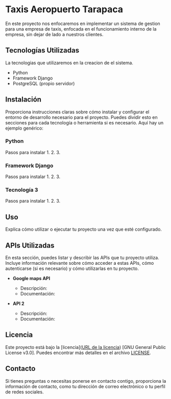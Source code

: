 # Taxis Aeropuerto Tarapaca

En este proyecto nos enfocaremos en implementar un sistema de gestion para una empresa de taxis, enfocada en el funcionamiento interno de la empresa, sin dejar de lado a nuestros clientes.

## Tecnologías Utilizadas

La tecnologias que utilizaremos en la creacion de el sistema.

- Python
- Framework Django
- PostgreSQL (propio servidor)

## Instalación

Proporciona instrucciones claras sobre cómo instalar y configurar el entorno de desarrollo necesario para el proyecto. Puedes dividir esto en secciones para cada tecnología o herramienta si es necesario. Aquí hay un ejemplo genérico:

### Python
Pasos para instalar
1. 
2. 
3. 

### Framework Django
Pasos para instalar
1. 
2. 
3. 

### Tecnología 3
Pasos para instalar
1. 
2. 
3. 

## Uso

Explica cómo utilizar o ejecutar tu proyecto una vez que esté configurado.

## APIs Utilizadas

En esta sección, puedes listar y describir las APIs que tu proyecto utiliza. Incluye información relevante sobre cómo acceder a estas APIs, cómo autenticarse (si es necesario) y cómo utilizarlas en tu proyecto.

- **Google maps API**
  - Descripción: 
  - Documentación: 

- **API 2**
  - Descripción:
  - Documentación:

## Licencia

Este proyecto está bajo la [licencia]([URL de la licencia](https://github.com/fbrzzhormazabal/TaxisTarapca/blob/main/LICENSE)) [GNU General Public License v3.0]. Puedes encontrar más detalles en el archivo [LICENSE](LICENSE).

## Contacto

Si tienes preguntas o necesitas ponerse en contacto contigo, proporciona la información de contacto, como tu dirección de correo electrónico o tu perfil de redes sociales.
